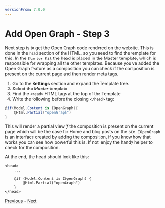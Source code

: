 ```yaml
---
versionFrom: 7.0.0
---
```


# Add Open Graph - Step 3

Next step is to get the Open Graph code rendered on the website. This is done in the `head` section of the HTML, so you need to find the template for this. In the `Starter Kit` the head is placed in the Master template, which is responsible for wrapping all the other templates. Because you've added the Open Graph feature as a composition you can check if the composition is present on the current page and then render meta tags.

1. Go to the **Settings** section and expand the Template tree.
2. Select the *Master* template
3. Find the `<head>` HTML tags at the top of the Template
4. Write the following before the closing `</head>` tag:

```csharp
@if(Model.Content is IOpenGraph){
    @Html.Partial("openGraph")
}
```

This will render a partial view *if* the composition is present on the current page which will be the case for Home and blog posts on the site. `IOpenGraph` is an interface created by adding the composition, if you know how that works you can see how powerful this is. If not, enjoy the handy helper to check for the composition.

At the end, the head should look like this:

    <head>
        ...
        
        @if (Model.Content is IOpenGraph) {
            @Html.Partial("openGraph")
        }
    </head>

[Previous](step-2-v7.md) - [Next](step-4-v7.md)
